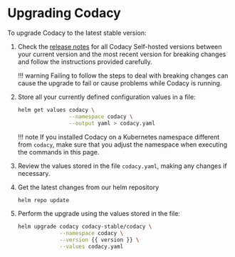 # Upgrading Codacy

To upgrade Codacy to the latest stable version:

1.  Check the [release notes](/release-notes/) for all Codacy Self-hosted versions between your current version and the most recent version for breaking changes and follow the instructions provided carefully.

    !!! warning
        Failing to follow the steps to deal with breaking changes can cause the upgrade to fail or cause problems while Codacy is running.

2.  Store all your currently defined configuration values in a file:

    ```bash
    helm get values codacy \
                    --namespace codacy \
                    --output yaml > codacy.yaml

    ```

    !!! note
        If you installed Codacy on a Kubernetes namespace different from `codacy`, make sure that you adjust the namespace when executing the commands in this page.

3.  Review the values stored in the file `codacy.yaml`, making any changes if necessary.

4.  Get the latest changes from our helm repository

    ```bash
    helm repo update
    ```

5.  Perform the upgrade using the values stored in the file:

    ```bash
    helm upgrade codacy codacy-stable/codacy \
                 --namespace codacy \
                 --version {{ version }} \
                 --values codacy.yaml
    ```
